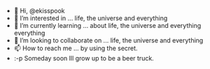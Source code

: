 - 👋 Hi,  @ekisspook
- 👀 I’m interested in ... life, the universe and everything
- 🌱 I’m currently learning ... about life, the universe and everything everything
- 💞️ I’m looking to collaborate on ... life, the universe and everything
- 📫 How to reach me ... by using the secret.
- :-p Someday soon Ill grow up to be a beer truck.

<!---
ekisspook/ekisspook is a ✨ special ✨ repository because its `README.md` (this file) appears on your GitHub profile.
You can click the Preview link to take a look at your changes.
--->
